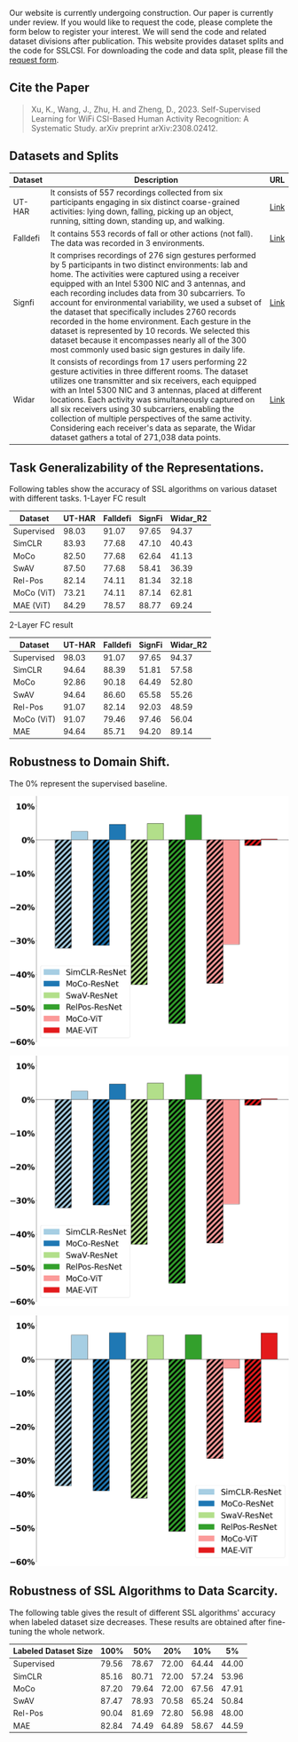 Our website is currently undergoing construction.
Our paper is currently under review. If you would like to request the code, please complete the form below to register your interest. We will send the code and related dataset divisions after publication.
This website provides dataset splits and the code for SSLCSI.
For downloading the code and data split, please fill the [request form](https://docs.google.com/forms/d/e/1FAIpQLScgXk6Ok33BL4S49cVRtQ-65mZu1Q1qZHgqFvtNEmCUBCfniA/viewform?usp=sf_link).

## Cite the Paper
> Xu, K., Wang, J., Zhu, H. and Zheng, D., 2023. Self-Supervised Learning for WiFi CSI-Based Human Activity Recognition: A Systematic Study. arXiv preprint arXiv:2308.02412.


## Datasets and Splits

| Dataset | Description | URL |
| ----- | ----------- | ---- |
| UT-HAR | It consists of 557 recordings collected from six participants engaging in six distinct coarse-grained activities: lying down, falling, picking up an object, running, sitting down, standing up, and walking. | [Link](https://github.com/ermongroup/Wifi_Activity_Recognition) |
| Falldefi | It contains 553 records of fall or other actions (not fall). The data was recorded in 3 environments.| [Link](https://github.com/dmsp123/FallDeFi) |
| Signfi | It comprises recordings of 276 sign gestures performed by 5 participants in two distinct environments: lab and home. The activities were captured using a receiver equipped with an Intel 5300 NIC and 3 antennas, and each recording includes data from 30 subcarriers.  To account for environmental variability, we used a subset of the dataset that specifically includes 2760 records recorded in the home environment.  Each gesture in the dataset is represented by 10 records. We selected this dataset because it encompasses nearly all of the 300 most commonly used basic sign gestures in daily life. | [Link](https://yongsen.github.io/SignFi/) |
| Widar | It consists of recordings from 17 users performing 22 gesture activities in three different rooms. The dataset utilizes one transmitter and six receivers, each equipped with an Intel 5300 NIC and 3 antennas, placed at different locations. Each activity was simultaneously captured on all six receivers using 30 subcarriers, enabling the collection of multiple perspectives of the same activity. Considering each receiver's data as separate, the Widar dataset gathers a total of 271,038 data points. | [Link](http://tns.thss.tsinghua.edu.cn/widar3.0/) |

## Task Generalizability of the Representations. 
Following tables show the accuracy of SSL algorithms on various dataset with different tasks.
1-Layer FC result

| Dataset | UT-HAR | Falldefi | SignFi | Widar_R2 |
| ----- | ------ | ----- | ----- | ------ |
| Supervised | 98.03 | 91.07 | 97.65 | 94.37 |
| SimCLR | 83.93 | 77.68 | 47.10 | 40.43 |
| MoCo | 82.50 | 77.68 | 62.64 | 41.13 |
| SwAV | 87.50 | 77.68 | 58.41 | 36.39 |
| Rel-Pos | 82.14 | 74.11 | 81.34 | 32.18 |
| MoCo (ViT) | 73.21 | 74.11 | 87.14 | 62.81 |
| MAE (ViT) | 84.29 | 78.57 | 88.77 | 69.24 |

2-Layer FC result

| Dataset | UT-HAR | Falldefi | SignFi | Widar_R2 |
| ----- | ------ | ----- | ----- | ------ |
| Supervised | 98.03 | 91.07 | 97.65 | 94.37 |
| SimCLR | 94.64 | 88.39 | 51.81 | 57.58 |
| MoCo | 92.86 | 90.18 | 64.49 | 52.80 |
| SwAV | 94.64 | 86.60 | 65.58 | 55.26 |
| Rel-Pos | 91.07 | 82.14 | 92.03 | 48.59 |
| MoCo (ViT) | 91.07 | 79.46 | 97.46 | 56.04 |
| MAE | 94.64 | 85.71 | 94.20 | 89.14 |


## Robustness to Domain Shift.
The 0% represent the supervised baseline.

![User Transfer](./imgs/U1R2ROOM1ROOM2.png)

![Room Transfer](./imgs/U1R2ROOM1ROOM2.png)

![Receiver Transfer](./imgs/Room1R1R2.png)


## Robustness of SSL Algorithms to Data Scarcity.
The following table gives the result of different SSL algorithms' accuracy when labeled dataset size decreases. These results are obtained after fine-tuning the whole network.

| Labeled Dataset Size | 100% | 50% | 20% | 10% | 5% | 
| ----- | ------ | ----- | ----- | ------ | ----- |
| Supervised | 79.56 | 78.67 | 72.00 | 64.44 | 44.00 |
| SimCLR | 85.16 | 80.71 | 72.00 | 57.24 | 53.96 |
| MoCo | 87.20 | 79.64 | 72.00 | 67.56 | 47.91 |
| SwAV | 87.47 | 78.93 | 70.58 | 65.24 | 50.84 |
| Rel-Pos | 90.04 | 81.69 | 72.80 | 56.98 | 48.00 |
| MAE | 82.84 | 74.49 | 64.89 | 58.67 | 44.59 |

